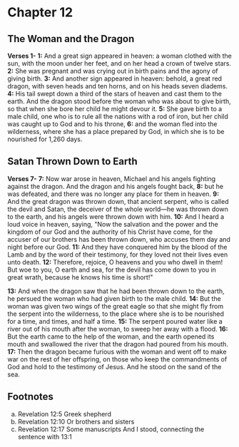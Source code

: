 # Chapter 12

## The Woman and the Dragon

**Verses 1-**
**1:** And a great sign appeared in heaven: a woman clothed with the sun, with the moon under her feet, and on her head a crown of twelve stars.
**2:** She was pregnant and was crying out in birth pains and the agony of giving birth.
**3:** And another sign appeared in heaven: behold, a great red dragon, with seven heads and ten horns, and on his heads seven diadems.
**4:** His tail swept down a third of the stars of heaven and cast them to the earth. And the dragon stood before the woman who was about to give birth, so that when she bore her child he might devour it.
**5:** She gave birth to a male child, one who is to rule all the nations with a rod of iron, but her child was caught up to God and to his throne,
**6:** and the woman fled into the wilderness, where she has a place prepared by God, in which she is to be nourished for 1,260 days.

## Satan Thrown Down to Earth

**Verses 7-**
**7:** Now war arose in heaven, Michael and his angels fighting against the dragon. And the dragon and his angels fought back,
**8:** but he was defeated, and there was no longer any place for them in heaven.
**9:** And the great dragon was thrown down, that ancient serpent, who is called the devil and Satan, the deceiver of the whole world—he was thrown down to the earth, and his angels were thrown down with him.
**10:** And I heard a loud voice in heaven, saying, "Now the salvation and the power and the kingdom of our God and the authority of his Christ have come, for the accuser of our brothers has been thrown down, who accuses them day and night before our God.
**11:** And they have conquered him by the blood of the Lamb and by the word of their testimony, for they loved not their lives even unto death.
**12:** Therefore, rejoice, O heavens and you who dwell in them! But woe to you, O earth and sea, for the devil has come down to you in great wrath, because he knows his time is short!"

**13:** And when the dragon saw that he had been thrown down to the earth, he persued the woman who had given birth to the male child.
**14:** But the woman was given two wings of the great eagle so that she might fly from the serpent into the wilderness, to the place where she is to be nourished for a time, and times, and half a time.
**15:** The serpent poured water like a river out of his mouth after the woman, to sweep her away with a flood.
**16:** But the earth came to the help of the woman, and the earth opened its mouth and swallowed the river that the dragon had poured from his mouth.
**17:** Then the dragon became furious with the woman and went off to make war on the rest of her offspring, on those who keep the commandments of God and hold to the testimony of Jesus. And he stood on the sand of the sea.

## Footnotes

<ol type='a'>
	<li>Revelation 12:5 Greek shepherd</li>
	<li>Revelation 12:10 Or brothers and sisters</li>
	<li>Revelation 12:17 Some manuscripts And I stood, connecting the sentence with 13:1</li>
</ol>
